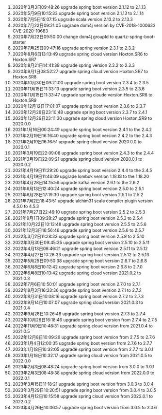 1. 2020年3月3日09:48:26 upgrade spring boot version 2.1.12 to 2.1.13
2. 2020年5月9日10:15:33 upgrade spring boot version 2.1.13 to 2.1.14 
3. 2020年7月5日15:07:15 upgrade scala version 2.13.2 to 2.13.3
4. 2020年7月22日09:21:05 upgrade dom4j version by CVE-2018-1000632 CVE-2020-10683
5. 2020年7月22日09:50:00 change dom4j groupId to quartz-spring-boot-starter
6. 2020年7月25日09:47:16 upgrade spring version 2.3.1 to 2.3.2
7. 2020年8月6日13:13:49 upgrade spring cloud version Hoxton.SR6 to Hoxton.SR7
8. 2020年8月21日14:41:39 upgrade spring version 2.3.2 to 2.3.3
9. 2020年9月1日08:52:27 upgrade spring cloud version Hoxton.SR7 to Hoxton.SR8
10. 2020年10月30日09:21:00 upgrade spring boot version 2.3.4 to 2.3.5
11. 2020年11月15日11:33:13 upgrade spring boot version 2.3.5 to 2.3.6
12. 2020年11月15日11:33:47 upgrade spring cloude version Hoxton.SR8 to Hoxton.SR9 
13. 2020年12月12日17:01:07 upgrade spring boot version 2.3.6 to 2.3.7
14. 2020年12月26日23:10:48 upgrade spring boot version 2.3.7 to 2.4.1
15. 2020年12月26日23:11:30 upgrade spring cloud version Hoxton.SR9 to 2020.0.0
16. 2021年1月16日00:24:49 upgrade spring boot version 2.4.1 to the 2.4.2
17. 2021年2月19日16:16:40 upgrade spring boot version 2.4.2 to the 2.4.3
18. 2021年2月19日16:16:51 upgrade spring cloud version 2020.0.0 to 2020.0.1
19. 2021年3月19日22:09:08 upgrade spring boot version 2.4.3 to the 2.4.4
20. 2021年3月19日22:09:21 upgrade spring cloud version 2020.0.1 to 2020.0.2
21. 2021年4月19日11:29:20 upgrade spring boot version 2.4.4 to the 2.4.5
22. 2021年4月19日11:46:09 upgrade lombok version 1.18.18 to the 1.18.20
23. 2021年4月28日14:15:59 upgrade kafka version 2.6.1 to the 2.6.2 
24. 2021年6月13日12:40:24 upgrade spring boot version 2.5.0 to 2.5.1
25. 2021年6月28日17:19:30 upgrade spring boot version 2.5.1 to 2.5.2
26. 2021年7月2日18:43:51 upgrade alchim31 scala compiler plugin version 4.5.0 to 4.5.3
27. 2021年7月27日22:46:10 upgrade spring boot version 2.5.2 to 2.5.3
28. 2021年9月1日09:28:27 upgrade spring boot version 2.5.3 to 2.5.4
29. 2021年10月22日10:13:48 upgrade spring boot version 2.5.5 to 2.5.6
30. 2021年12月3日16:56:46 upgrade spring boot version 2.5.6 to 2.5.7
31. 2022年3月2日11:28:33 upgrade spring boot version 2.5.9 to 2.5.10
32. 2022年3月30日09:45:35 upgrade spring boot version 2.5.10 to 2.5.11
33. 2022年4月13日09:46:21 upgrade spring boot version 2.5.11 to 2.5.12
34. 2022年4月27日10:26:33 upgrade spring boot version 2.5.12 to 2.5.13
35. 2022年5月25日09:50:38 upgrade spring boot version 2.6.7 to 2.6.8
36. 2022年6月8日10:12:42 upgrade spring boot version 2.6.8 to 2.7.0
37. 2022年6月8日10:13:42 upgrade spring cloud version 2021.0.2 to 2021.0.3
38. 2022年7月6日10:50:01 upgrade spring boot version 2.7.0 to 2.7.1
39. 2022年8月3日16:33:36 upgrade spring boot version 2.7.1 to 2.7.2
40. 2022年8月31日10:08:16 upgrade spring boot version 2.7.2 to 2.7.3
41. 2022年9月14日10:07:07 upgrade spring cloud version 2021.0.3 to 2021.0.4
42. 2022年9月28日10:26:48 upgrade spring boot version 2.7.3 to 2.7.4
43. 2022年10月26日16:18:46 upgrade spring boot version from 2.7.4 to 2.7.5
44. 2022年11月9日10:48:31 upgrade spring cloud version from 2021.0.4 to 2021.0.5
45. 2022年12月8日10:09:26 upgrade spring boot version from 2.7.5 to 2.7.6
46. 2023年1月4日12:00:35 upgrade spring boot version from 2.7.6 to 2.7.7
47. 2023年1月18日10:32:05 upgrade spring boot version from 2.7.7 to 3.0.1
48. 2023年1月18日10:32:17 upgrade spring cloud version from 2021.0.5 to 2022.0.0
49. 2023年2月3日08:48:24 upgrade spring boot version from 3.0.0 to 3.0.1
50. 2023年2月3日08:48:38 upgrade spring cloud version from 2022.0.0 to 2022.0.1
51. 2023年3月15日11:18:21 upgrade spring boot version from 3.0.3 to 3.0.4
52. 2023年3月29日10:20:51 upgrade spring boot version from 3.0.4 to 3.0.5
53. 2023年4月12日10:15:58 upgrade spring cloud version from 2022.0.1 to 2022.0.2
54. 2023年4月26日10:06:57 upgrade spring boot version from 3.0.5 to 3.0.6
